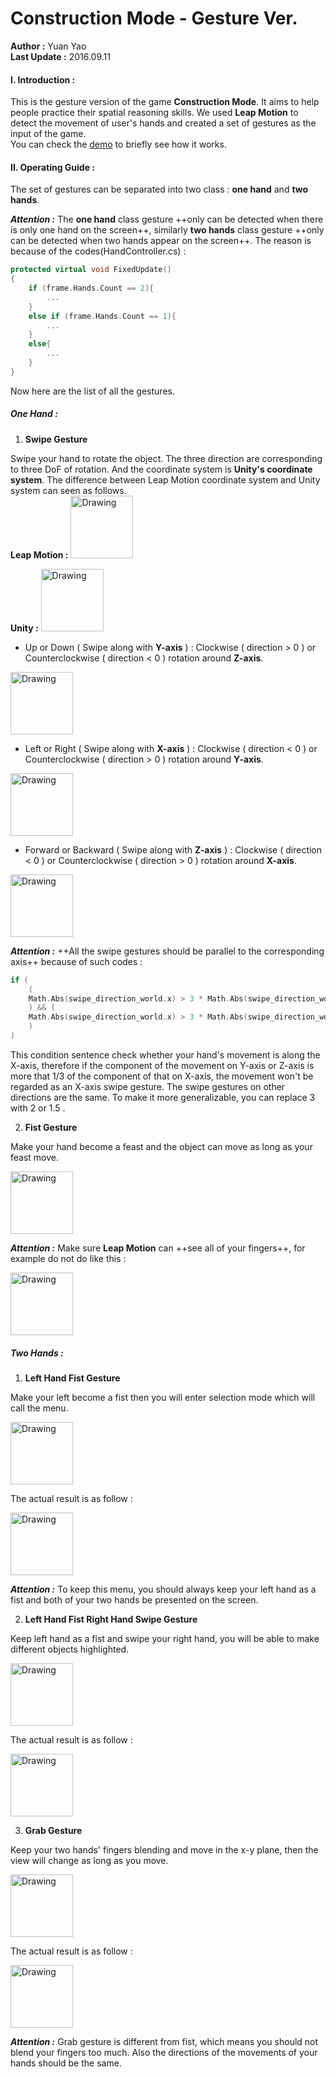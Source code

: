 # Construction Mode - Gesture Ver.
**Author :** Yuan Yao  
**Last Update :** 2016.09.11

#### I. Introduction :
This is the gesture version of the game **Construction Mode**. It aims to help people practice their spatial reasoning skills. We used **Leap Motion** to detect the movement of user's hands and created a set of gestures as the input of the game.   
You can check the [demo](https://www.youtube.com/watch?v=Uku7eHwejqo) to briefly see how it works.

#### II. Operating Guide :
The set of gestures can be separated into two class : **one hand** and **two hands**. 

***Attention :*** The **one hand** class gesture ++only can be detected  when there is only one hand on the screen++, similarly **two hands** class gesture ++only can be detected when two hands appear on the screen++. The reason is because of the codes(HandController.cs) :

```C++
protected virtual void FixedUpdate()
{
    if (frame.Hands.Count == 2){
        ...
    }
    else if (frame.Hands.Count == 1){
        ...
    }
    else{
        ...
    }
}

```
Now here are the list of all the gestures.
#####  One Hand :  
1. **Swipe Gesture**  

Swipe your hand to rotate the object. The three direction are corresponding to three DoF of rotation. And the coordinate system is **Unity's coordinate system**. The difference between Leap Motion coordinate system and Unity system can seen as follows.  
**Leap Motion :** 
<img src="https://github.com/rozentill/spatial-cs-gesture/blob/master/Assets/_Image/leap-coordinate.png" alt="Drawing" style="height: 100px;"/>  

**Unity :** 
<img src="https://github.com/rozentill/spatial-cs-gesture/blob/master/Assets/_Image/unity-coordinate.png" alt="Drawing" style="height: 100px;"/>  

- Up or Down ( Swipe along with **Y-axis** ) : Clockwise ( direction > 0 ) or Counterclockwise ( direction < 0 ) rotation around **Z-axis**.  

<img src="https://github.com/rozentill/spatial-cs-gesture/blob/master/Assets/_Image/swipe-y.png" alt="Drawing" style="height: 100px;"/>

- Left or Right ( Swipe along with **X-axis** ) : Clockwise ( direction < 0 ) or Counterclockwise ( direction > 0 ) rotation around **Y-axis**. 

<img src="https://github.com/rozentill/spatial-cs-gesture/blob/master/Assets/_Image/swipe-x.png" alt="Drawing" style="height: 100px;"/>  

- Forward or Backward ( Swipe along with **Z-axis** ) : Clockwise ( direction < 0 ) or Counterclockwise ( direction > 0 ) rotation around **X-axis**. 

<img src="https://github.com/rozentill/spatial-cs-gesture/blob/master/Assets/_Image/swipe-z.png" alt="Drawing" style="height:100px;"/>  

***Attention :*** ++All the swipe gestures should be parallel to the corresponding axis++ because of such codes :

```C++
if (
    (
    Math.Abs(swipe_direction_world.x) > 3 * Math.Abs(swipe_direction_world.y)
    ) && (
    Math.Abs(swipe_direction_world.x) > 3 * Math.Abs(swipe_direction_world.z)
    )
)

```
This condition sentence check whether your hand's movement is along the X-axis, therefore if the component of the movement on Y-axis or Z-axis is more that 1/3 of the component of that on X-axis, the movement won't be regarded as an X-axis swipe gesture. The swipe gestures on other directions are the same. To make it more generalizable, you can replace 3 with 2 or 1.5 .  



2. **Fist Gesture**

Make your hand become a feast and the object can move as long as your feast move.   

<img src="https://github.com/rozentill/spatial-cs-gesture/blob/master/Assets/_Image/fist.png" alt="Drawing" style="height: 100px;"/>  

***Attention :*** Make sure **Leap Motion** can ++see all of your fingers++, for example do not do like this :

<img src="https://github.com/rozentill/spatial-cs-gesture/blob/master/Assets/_Image/fist-error.png" alt="Drawing" style="height: 100px;"/>  



#####  Two Hands :

1. **Left Hand Fist Gesture**  

Make your left become a fist then you will enter selection mode which will call the menu.  

<img src="https://github.com/rozentill/spatial-cs-gesture/blob/master/Assets/_Image/leftfist.png" alt="Drawing" style="height: 100px;"/>  

The actual result is as follow :

<img src="https://github.com/rozentill/spatial-cs-gesture/blob/master/Assets/_Image/callmenu.png" alt="Drawing" style="height: 100px;"/>  

***Attention :*** To keep this menu, you should always keep your left hand as a fist and both of your two hands be presented on the screen.  

2. **Left Hand Fist Right Hand Swipe Gesture**  
 
Keep left hand as a fist and swipe your right hand, you will be able to make different objects highlighted.

<img src="https://github.com/rozentill/spatial-cs-gesture/blob/master/Assets/_Image/select.png" alt="Drawing" style="height: 100px;"/>   

The actual result is as follow :

<img src="https://github.com/rozentill/spatial-cs-gesture/blob/master/Assets/_Image/selectobject.png" alt="Drawing" style="height: 100px;"/>  

3. **Grab Gesture** 

Keep your two hands' fingers blending and move in the x-y plane, then the view will change as long as you move.  

<img src="https://github.com/rozentill/spatial-cs-gesture/blob/master/Assets/_Image/grab-two.png" alt="Drawing" style="height: 100px;"/>  

The actual result is as follow :

<img src="https://github.com/rozentill/spatial-cs-gesture/blob/master/Assets/_Image/dragview.png" alt="Drawing" style="height: 100px;"/>  

***Attention :*** Grab gesture is different from fist, which means you should not blend your fingers too much. Also the directions of the movements of your hands should be the same.

<!--#### III. Implementation :-->
